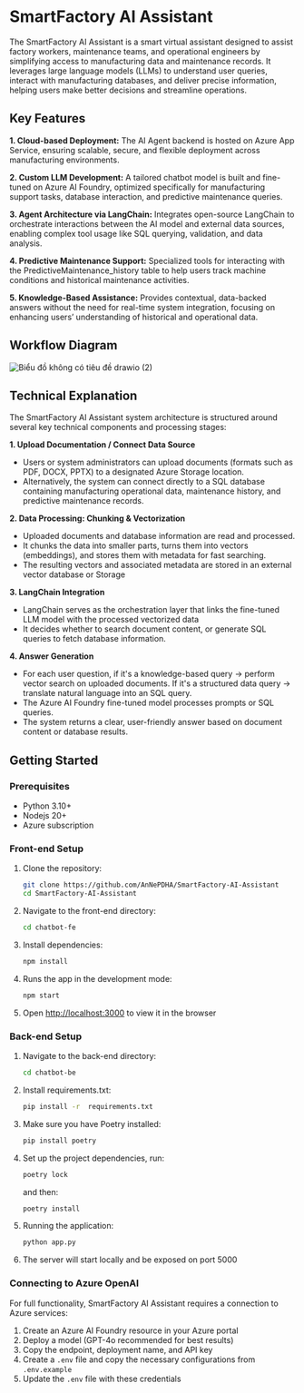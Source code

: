 # SmartFactory AI Assistant
The SmartFactory AI Assistant is a smart virtual assistant designed to assist factory workers, maintenance teams, and operational engineers by simplifying access to manufacturing data and maintenance records.
It leverages large language models (LLMs) to understand user queries, interact with manufacturing databases, and deliver precise information, helping users make better decisions and streamline operations.

## Key Features
**1. Cloud-based Deployment:** The AI Agent backend is hosted on Azure App Service, ensuring scalable, secure, and flexible deployment across manufacturing environments.

**2. Custom LLM Development:** A tailored chatbot model is built and fine-tuned on Azure AI Foundry, optimized specifically for manufacturing support tasks, database interaction, and predictive maintenance queries.

**3. Agent Architecture via LangChain:** Integrates open-source LangChain to orchestrate interactions between the AI model and external data sources, enabling complex tool usage like SQL querying, validation, and data analysis.

**4. Predictive Maintenance Support:** Specialized tools for interacting with the PredictiveMaintenance_history table to help users track machine conditions and historical maintenance activities.

**5. Knowledge-Based Assistance:** Provides contextual, data-backed answers without the need for real-time system integration, focusing on enhancing users’ understanding of historical and operational data.

## Workflow Diagram
![Biểu đồ không có tiêu đề drawio (2)](https://github.com/user-attachments/assets/e9f4630e-e71a-429b-aa96-1a350661b1fc)

## Technical Explanation
The SmartFactory AI Assistant system architecture is structured around several key technical components and processing stages:

**1. Upload Documentation / Connect Data Source**
- Users or system administrators can upload documents (formats such as PDF, DOCX, PPTX) to a designated Azure Storage location.
- Alternatively, the system can connect directly to a SQL database containing manufacturing operational data, maintenance history, and predictive maintenance records.

**2. Data Processing: Chunking & Vectorization**
- Uploaded documents and database information are read and processed.
- It chunks the data into smaller parts, turns them into vectors (embeddings), and stores them with metadata for fast searching.
- The resulting vectors and associated metadata are stored in an external vector database or Storage

**3. LangChain Integration**
- LangChain serves as the orchestration layer that links the fine-tuned LLM model with the processed vectorized data
- It decides whether to search document content, or generate SQL queries to fetch database information.

**4. Answer Generation**
- For each user question, if it's a knowledge-based query -> perform vector search on uploaded documents. If it's a structured data query → translate natural language into an SQL query.
- The Azure AI Foundry fine-tuned model processes prompts or SQL queries.
- The system returns a clear, user-friendly answer based on document content or database results.

## Getting Started
### Prerequisites
- Python 3.10+
- Nodejs 20+
- Azure subscription
  
### Front-end Setup
1. Clone the repository:
   ```bash
   git clone https://github.com/AnNePDHA/SmartFactory-AI-Assistant
   cd SmartFactory-AI-Assistant
   ```
2. Navigate to the front-end directory:
   ```bash
   cd chatbot-fe
   ```
3. Install dependencies:
   ```bash
   npm install
   ```
4. Runs the app in the development mode:
   ```bash
   npm start
   ```
5. Open [http://localhost:3000](http://localhost:3000) to view it in the browser

### Back-end Setup
1. Navigate to the back-end directory:
   ```bash
   cd chatbot-be
   ```
2. Install requirements.txt:
   ```bash
   pip install -r  requirements.txt
   ```
3. Make sure you have Poetry installed:
   ```bash
   pip install poetry
   ```
4. Set up the project dependencies, run:
   ```bash
   poetry lock
   ```
   and then:
   ```bash
   poetry install
   ```
5. Running the application:
   ```bash
   python app.py
   ```
6. The server will start locally and be exposed on port 5000

### Connecting to Azure OpenAI
For full functionality, SmartFactory AI Assistant requires a connection to Azure  services:

1. Create an Azure AI Foundry resource in your Azure portal
2. Deploy a model (GPT-4o recommended for best results)
3. Copy the endpoint, deployment name, and API key
4. Create a `.env` file and copy the necessary configurations from `.env.example`
5. Update the `.env` file with these credentials
